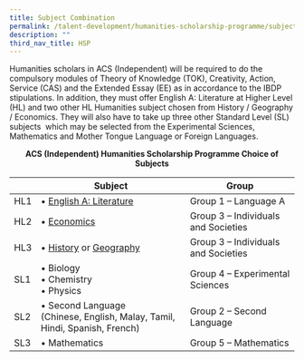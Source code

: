 ```yaml
---
title: Subject Combination
permalink: /talent-development/humanities-scholarship-programme/subject-combination/
description: ""
third_nav_title: HSP
---
```

Humanities scholars in ACS (Independent) will be required to do the compulsory modules of Theory of Knowledge (TOK), Creativity, Action, Service (CAS) and the Extended Essay (EE) as in accordance to the IBDP stipulations. In addition, they must offer English A: Literature at Higher Level (HL) and two other HL Humanities subject chosen from History / Geography / Economics. They will also have to take up three other Standard Level (SL) subjects  which may be selected from the Experimental Sciences, Mathematics and Mother Tongue Language or Foreign Languages.


<b><center>ACS (Independent) Humanities Scholarship Programme Choice of Subjects</center></b>

|     | Subject     | Group         |
|-----|----------------|----------|
| HL1 |  • [English A: Literature](/files/Talent%20Development/HSP/IB-English-Literature-Brochure-2022.pdf)                                                       | Group 1 – Language A                |
| HL2 |   • [Economics](/files/Talent%20Development/HSP/IB-Economics-Brochure-2022.pdf)                                                                | Group 3 – Individuals and Societies |
| HL3 | • [History](/files/Talent%20Development/HSP/IB-History-Brochure-2022.pdf) or [Geography](https://www.acsindep.moe.edu.sg/wp-content/uploads/2022/02/IB-Geography-Brochure-2022.pdf)                                                        | Group 3 – Individuals and Societies |
| SL1 | • Biology<br>• Chemistry<br>• Physics                                             | Group 4 – Experimental Sciences     |
| SL2 | • Second Language<br>(Chinese, English, Malay, Tamil, Hindi, Spanish, French) | Group 2 – Second Language           |
| SL3 | • Mathematics                                                                 | Group 5 – Mathematics               |